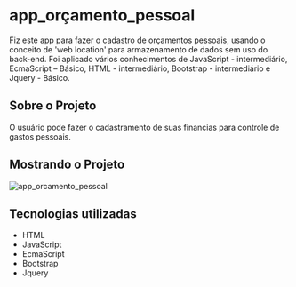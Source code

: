 # app_orçamento_pessoal

Fiz este app para fazer o cadastro de orçamentos pessoais, usando o conceito de 'web location' para armazenamento de dados sem uso do back-end. Foi aplicado vários conhecimentos de JavaScript - intermediário, EcmaScript – Básico, HTML - intermediário, Bootstrap - intermediário e Jquery - Básico.

## Sobre o Projeto

O usuário pode fazer o cadastramento de suas financias para controle de gastos pessoais.

## Mostrando o Projeto

![app_orcamento_pessoal](https://user-images.githubusercontent.com/106271823/189461206-766169a0-af43-413e-90ee-8b5d6b5a5841.gif)

## Tecnologias utilizadas
- HTML
- JavaScript
- EcmaScript
- Bootstrap
- Jquery
